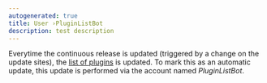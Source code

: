 ```yaml
---
autogenerated: true
title: User ›PluginListBot
description: test description
---
```


Everytime the continuous release is updated (triggered by a change on the update sites), the [list of plugins](Template_PluginList) is updated. To mark this as an automatic update, this update is performed via the account named *PluginListBot*.
